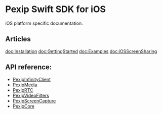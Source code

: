 #  Pexip Swift SDK for iOS 

iOS platform specific documentation.

## Articles

<doc:Installation>
<doc:GettingStarted>
<doc:Examples>
<doc:iOSScreenSharing>

## API reference:

- [PexipInfinityClient](https://pexip.github.io/pexip-swift-sdk/frameworks/ios/PexipInfinityClient/documentation/pexipinfinityclient/)
- [PexipMedia](https://pexip.github.io/pexip-swift-sdk/frameworks/ios/PexipMedia/documentation/pexipmedia/)
- [PexipRTC](https://pexip.github.io/pexip-swift-sdk/frameworks/ios/PexipRTC/documentation/pexiprtc/)
- [PexipVideoFilters](https://pexip.github.io/pexip-swift-sdk/frameworks/ios/PexipVideoFilters/documentation/pexipvideofilters/)
- [PexipScreenCapture](https://pexip.github.io/pexip-swift-sdk/frameworks/ios/PexipScreenCapture/documentation/pexipscreencapture/)
- [PexipCore](https://pexip.github.io/pexip-swift-sdk/frameworks/ios/PexipCore/documentation/pexipcore/)
